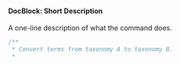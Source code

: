 #### DocBlock: Short Description

A one-line description of what the command does.

```php
/**
 * Convert terms from taxonomy A to taxonomy B.
 *
```
<!-- .element: class="fragment" -->
